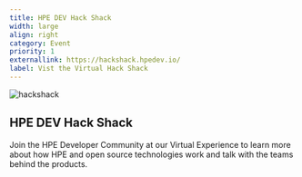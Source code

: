 ```yaml
---
title: HPE DEV Hack Shack
width: large
align: right
category: Event
priority: 1
externallink: https://hackshack.hpedev.io/
label: Vist the Virtual Hack Shack
---
```

![hackshack](/img/home/hack-shack-dve-logo.svg)

## HPE DEV Hack Shack
Join the HPE Developer Community at our Virtual Experience to learn more about how HPE and open source technologies work and talk with the teams behind the products.
